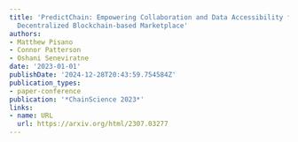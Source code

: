 ```yaml
---
title: 'PredictChain: Empowering Collaboration and Data Accessibility for AI in a
  Decentralized Blockchain-based Marketplace'
authors:
- Matthew Pisano
- Connor Patterson
- Oshani Seneviratne
date: '2023-01-01'
publishDate: '2024-12-28T20:43:59.754584Z'
publication_types:
- paper-conference
publication: '*ChainScience 2023*'
links:
- name: URL
  url: https://arxiv.org/html/2307.03277
---
```


